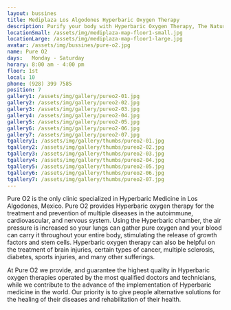 ```yaml
---
layout: bussines
title: Mediplaza Los Algodones Hyperbaric Oxygen Therapy 
description: Purify your body with Hyperbaric Oxygen Therapy, The Natural Healing Process that helps with circulatory problems, injuries and More. This New Treatment is now available at Pure 02 in MediPlaza Los Algodones.
locationSmall: /assets/img/mediplaza-map-floor1-small.jpg
locationLarge: /assets/img/mediplaza-map-floor1-large.jpg
avatar: /assets/img/bussines/pure-o2.jpg
name: Pure O2
days:	Monday - Saturday
horary: 8:00 am - 4:00 pm
floor: 1st
local: 10
phone: (928) 399 7585
position: 7
gallery1: /assets/img/gallery/pureo2-01.jpg
gallery2: /assets/img/gallery/pureo2-02.jpg
gallery3: /assets/img/gallery/pureo2-03.jpg
gallery4: /assets/img/gallery/pureo2-04.jpg
gallery5: /assets/img/gallery/pureo2-05.jpg
gallery6: /assets/img/gallery/pureo2-06.jpg
gallery7: /assets/img/gallery/pureo2-07.jpg
tgallery1: /assets/img/gallery/thumbs/pureo2-01.jpg
tgallery2: /assets/img/gallery/thumbs/pureo2-02.jpg
tgallery3: /assets/img/gallery/thumbs/pureo2-03.jpg
tgallery4: /assets/img/gallery/thumbs/pureo2-04.jpg
tgallery5: /assets/img/gallery/thumbs/pureo2-05.jpg
tgallery6: /assets/img/gallery/thumbs/pureo2-06.jpg
tgallery7: /assets/img/gallery/thumbs/pureo2-07.jpg
---
```

Pure O2 is the only clinic specialized in Hyperbaric Medicine in Los Algodones, Mexico. Pure O2 provides Hyperbaric oxygen therapy for the treatment and prevention of multiple diseases in the autoimmune, cardiovascular, and nervous system. Using the Hyperbaric chamber, the air pressure is increased so your lungs can gather pure oxygen and your blood can carry it throughout your entire body, stimulating the release of growth factors and stem cells. Hyperbaric oxygen therapy can also be helpful on the treatment of brain injuries, certain types of cancer, multiple sclerosis, diabetes, sports injuries, and many other sufferings.

At Pure O2 we provide, and guarantee the highest quality in Hyperbaric oxygen therapies operated by the most qualified doctors and technicians, while we contribute to the advance of the implementation of Hyperbaric medicine in the world. Our priority is to give people alternative solutions for the healing of their diseases and rehabilitation of their health.